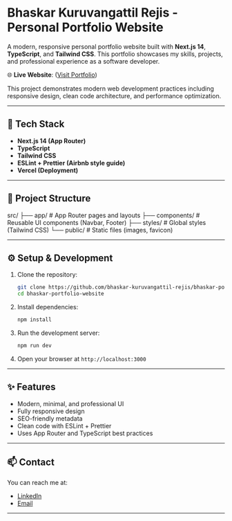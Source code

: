 # Bhaskar Kuruvangattil Rejis - Personal Portfolio Website

A modern, responsive personal portfolio website built with **Next.js 14**, **TypeScript**, and **Tailwind CSS**. This portfolio showcases my skills, projects, and professional experience as a software developer.

🌐 **Live Website**: ([Visit Portfolio]([https://bhaskar-portfolio-test.vercel.app/])) 

This project demonstrates modern web development practices including responsive design, clean code architecture, and performance optimization.

---

## 🚀 Tech Stack

- **Next.js 14 (App Router)**
- **TypeScript**
- **Tailwind CSS**
- **ESLint + Prettier (Airbnb style guide)**
- **Vercel (Deployment)**

---

## 📁 Project Structure

src/
├── app/            # App Router pages and layouts
├── components/     # Reusable UI components (Navbar, Footer)
├── styles/         # Global styles (Tailwind CSS)
└── public/         # Static files (images, favicon)

---

## ⚙️ Setup & Development

1. Clone the repository:
    ```bash
    git clone https://github.com/bhaskar-kuruvangattil-rejis/bhaskar-portfolio-website.git
    cd bhaskar-portfolio-website
    ```

2. Install dependencies:
    ```bash
    npm install
    ```

3. Run the development server:
    ```bash
    npm run dev
    ```

4. Open your browser at `http://localhost:3000`

---

## ✨ Features

- Modern, minimal, and professional UI
- Fully responsive design
- SEO-friendly metadata
- Clean code with ESLint + Prettier
- Uses App Router and TypeScript best practices

---

## 📫 Contact

You can reach me at:

- [LinkedIn](https://linkedin.com/in/bhaskar-kuruvangattil-rejis-a0452330a)
- [Email](bkuruvangattilrejis@gmail.com)

---
